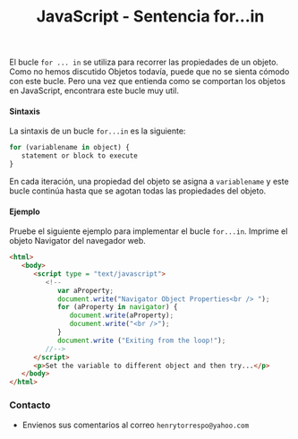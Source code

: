 ﻿---
title: JavaScript - Sentencia for...in
description: La sentencia for...in itera sobre todos los elementos de un objeto, en un orden arbitrario. Para cada uno de los elementos, se ejecuta la sentencia especificada.
categories: 
  - Blog
  - Javascript
comments: true
---

El bucle `for ... in` se utiliza para recorrer las propiedades de un objeto. Como no hemos discutido Objetos todavía, puede que no se sienta cómodo con este bucle. Pero una vez que entienda como se comportan los objetos en JavaScript, encontrara este bucle muy util.

#### Sintaxis

La sintaxis de un bucle `for...in` es la siguiente:

```javascript
for (variablename in object) {
   statement or block to execute
}
```

En cada iteración, una propiedad del objeto se asigna a `variablename` y este bucle continúa hasta que se agotan todas las propiedades del objeto.


#### Ejemplo

Pruebe el siguiente ejemplo para implementar el bucle `for...in`. Imprime el objeto Navigator del navegador web.

```html
<html>
   <body>      
      <script type = "text/javascript">
         <!--
            var aProperty;
            document.write("Navigator Object Properties<br /> ");        
            for (aProperty in navigator) {
               document.write(aProperty);
               document.write("<br />");
            }
            document.write ("Exiting from the loop!");
         //-->
      </script>      
      <p>Set the variable to different object and then try...</p>
   </body>
</html>
```

### Contacto

- Envienos sus comentarios al correo `henrytorrespo@yahoo.com`
